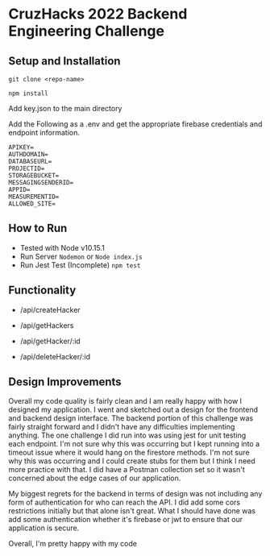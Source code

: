 # CruzHacks 2022 Backend Engineering Challenge
## Setup and Installation

`git clone <repo-name>`

`npm install`

Add key.json to the main directory

Add the Following as a .env and get the appropriate firebase credentials and endpoint information.

```  
APIKEY=
AUTHDOMAIN=
DATABASEURL=
PROJECTID=
STORAGEBUCKET=
MESSAGINGSENDERID=
APPID=
MEASUREMENTID=
ALLOWED_SITE=
```

## How to Run
   * Tested with Node v10.15.1
   * Run Server `Nodemon` or `Node index.js`
   * Run Jest Test (Incomplete) `npm test`


## Functionality
* /api/createHacker



* /api/getHackers

* /api/getHacker/:id

* /api/deleteHacker/:id
## Design Improvements
Overall my code quality is fairly clean and I am really happy with how I designed my application. I went and sketched out a design for the frontend and backend design interface. The backend portion of this challenge was fairly straight forward and I didn't have any difficulties implementing anything. The one challenge I did run into was using jest for unit testing each endpoint. I'm not sure why this was occurring but I kept running into a timeout issue where it would hang on the firestore methods. I'm not sure why this was occurring and I could create stubs for them but I think I need more practice with that. I did have a Postman collection set so it wasn't concerned about the edge cases of our application.

My biggest regrets for the backend in terms of design was not including any form of authentication for who can reach the API. I did add some cors restrictions initially but that alone isn't great. What I should have done was add some authentication whether it's firebase or jwt to ensure that our application is secure.

Overall, I'm pretty happy with my code